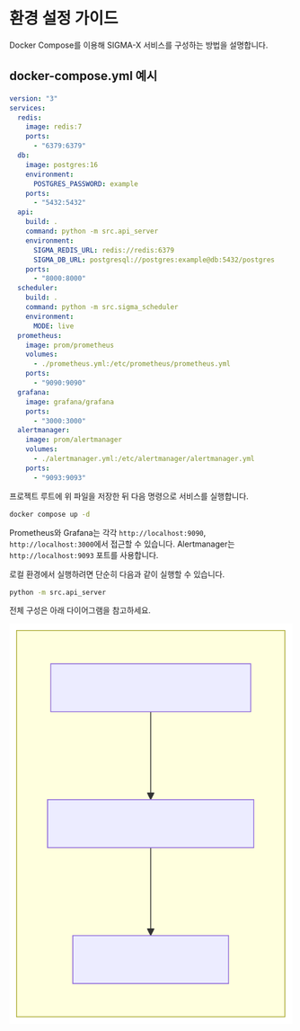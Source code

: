 # 환경 설정 가이드

Docker Compose를 이용해 SIGMA-X 서비스를 구성하는 방법을 설명합니다.

## docker-compose.yml 예시
```yaml
version: "3"
services:
  redis:
    image: redis:7
    ports:
      - "6379:6379"
  db:
    image: postgres:16
    environment:
      POSTGRES_PASSWORD: example
    ports:
      - "5432:5432"
  api:
    build: .
    command: python -m src.api_server
    environment:
      SIGMA_REDIS_URL: redis://redis:6379
      SIGMA_DB_URL: postgresql://postgres:example@db:5432/postgres
    ports:
      - "8000:8000"
  scheduler:
    build: .
    command: python -m src.sigma_scheduler
    environment:
      MODE: live
  prometheus:
    image: prom/prometheus
    volumes:
      - ./prometheus.yml:/etc/prometheus/prometheus.yml
    ports:
      - "9090:9090"
  grafana:
    image: grafana/grafana
    ports:
      - "3000:3000"
  alertmanager:
    image: prom/alertmanager
    volumes:
      - ./alertmanager.yml:/etc/alertmanager/alertmanager.yml
    ports:
      - "9093:9093"
```

프로젝트 루트에 위 파일을 저장한 뒤 다음 명령으로 서비스를 실행합니다.

```bash
docker compose up -d
```

Prometheus와 Grafana는 각각 `http://localhost:9090`, `http://localhost:3000`에서
접근할 수 있습니다. Alertmanager는 `http://localhost:9093` 포트를 사용합니다.

로컬 환경에서 실행하려면 단순히 다음과 같이 실행할 수 있습니다.

```bash
python -m src.api_server
```

전체 구성은 아래 다이어그램을 참고하세요.

![메인 다이어그램](main_diagram.svg)
